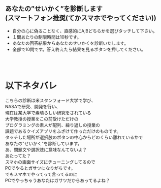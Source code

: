 ## あなたの”せいかく”を診断します<br>(スマートフォン推奨(てかスマホでやってください))
- 自分の心に偽ることなく、直感的にA,Bどちらかを選びタッチして下さい。
- １問あたりの制限時間は10秒です。
- あなたの回答結果からあなたのせいかくを診断いたします。
- 全部で10問です。答え終えたら結果を見るボタンを押してください。

<br>
<br>

# 以下ネタバレ
こちらの診断は米スタンフォード大学で学び、<br>
NASAで研究、開発を行い、<br>
現在は某大学で素晴らしい研究をされている<br>
大学教授の授業をこの前受けただけの<br>
プログラミングの素人が配列、繰り返しの授業の<br>
課題であるクイズアプリをふざけて作っただけのものです。<br>
タッチした場所が選択肢のボタンの中心からどのくらい離れているかで<br>
あなたの"せいかく"を診断しています。<br>
あ、問題文や選択肢に意味なんてないよ？<br>
あたってた？<br>
スマホの画面サイズにチューニングしてるので<br>
PCでやるとガサツになりがちです。<br>
でもスマホでやってって言ってるのに<br>
PCでやっちゃうあなたはガサツだからあってるよね？
